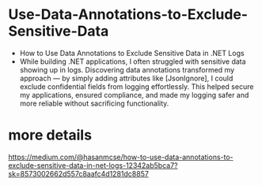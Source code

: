 # Use-Data-Annotations-to-Exclude-Sensitive-Data
 - How to Use Data Annotations to Exclude Sensitive Data in .NET Logs
 - While building .NET applications, I often struggled with sensitive data showing up in logs. Discovering data annotations transformed my approach — by simply adding attributes like [JsonIgnore], I could exclude confidential fields from logging effortlessly. This helped secure my applications, ensured compliance, and made my logging safer and more reliable without sacrificing functionality.

# more details
https://medium.com/@hasanmcse/how-to-use-data-annotations-to-exclude-sensitive-data-in-net-logs-12342ab5bca7?sk=8573002662d557c8aafc4d1281dc8857

